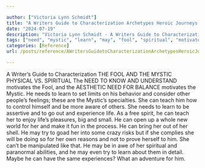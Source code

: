 ```yaml
---

author: ["Victoria Lynn Schmidt"]
title: "A Writers Guide to Characterization Archetypes Heroic Journeys and Other Elements of Dynamic Character Development - part0010_split_033.html"
date: "2024-07-19"
description: "Victoria Lynn Schmidt - A Writers Guide to Characterization Archetypes Heroic Journeys and Other Elements of Dynamic Character Development"
tags: ["need", "mystic", "learn", "may", "fool", "spiritual", "motivates", "teach", "experience", "life", "try", "writer", "guide", "characterization", "physical", "v", "know", "understand", "aesthetic", "balance", "set", "limit", "behavior", "consider", "people"]
categories: [Reference]
url: /posts/reference/AWritersGuidetoCharacterizationArchetypesHeroicJourneysandOtherElementsofDynamicCharacterDevelopment-part0010split033html

---
```



A Writer’s Guide to Characterization
 THE FOOL AND THE MYSTIC
PHYSICAL VS. SPIRITUAL
The NEED TO KNOW AND UNDERSTAND motivates the Fool, and the AESTHETIC NEED FOR BALANCE motivates the Mystic. He needs to learn to set limits on his behavior and consider other people’s feelings; these are the Mystic’s specialties. She can teach him how to control himself and be more aware of others.
She needs to learn to be assertive and to go out and experience life. As a free spirit, he can teach her to enjoy life’s pleasures, big and small. He can open up a whole new world for her and make it fun in the process. He can bring her out of her shell.
He may try to goad her into some crazy risks but if she complies she will be doing so for her own reasons and not to prove herself to him. She can’t be manipulated like that.
He may be in awe of her spiritual and paranormal abilities, and he may even try to learn about them in detail. Maybe he can have the same experiences? What an adventure for him.
